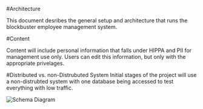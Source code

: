 #Architecture

This document desribes the general setup and architecture that runs the blockbuster employee management system. 

#Content

Content will include personal information that falls under HIPPA and PII for management use only. Users can edit this information, but only with the appropriate privelages. 

#Distributed vs. non-Distrubuted System
Initial stages of the project will use a non-distrubted system with one database being accessed to test everything with low traffic. 

![Schema Diagram](/images/Schema.png?raw=true)
